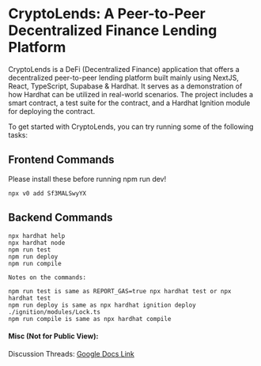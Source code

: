 # CryptoLends: A Peer-to-Peer Decentralized Finance Lending Platform

CryptoLends is a DeFi (Decentralized Finance) application that offers a decentralized peer-to-peer lending platform built mainly using NextJS, React, TypeScript, Supabase & Hardhat. It serves as a demonstration of how Hardhat can be utilized in real-world scenarios. The project includes a smart contract, a test suite for the contract, and a Hardhat Ignition module for deploying the contract.

To get started with CryptoLends, you can try running some of the following tasks:

## Frontend Commands

Please install these before running npm run dev!

```shell
npx v0 add Sf3MALSwyYX
```

## Backend Commands

```shell
npx hardhat help
npx hardhat node
npm run test
npm run deploy
npm run compile
```

```shell
Notes on the commands:

npm run test is same as REPORT_GAS=true npx hardhat test or npx hardhat test
npm run deploy is same as npx hardhat ignition deploy ./ignition/modules/Lock.ts
npm run compile is same as npx hardhat compile
```

#### Misc (Not for Public View):

Discussion Threads: [Google Docs Link](https://docs.google.com/document/d/1ktRCx8tw9-VSfIOH4tqIF9Btzvad_O_SZXijZx36rd8/edit?usp=sharing)
